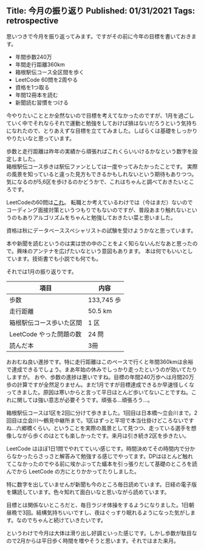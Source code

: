Title: 今月の振り返り
Published: 01/31/2021
Tags: retrospective
---
思いつきで今月を振り返ってみます。ですがその前に今年の目標を書いておきます。

* 年間歩数240万
* 年間走行距離360km
* 箱根駅伝コース全区間を歩く
* LeetCode 60問を2周やる
* 資格を1つ取る
* 年間12冊本を読む
* 新聞読む習慣をつける

今やりたいこととか全然ないので目標を考えてなかったのですが、1月を過ごしていく中でそれならそれで運動と勉強をしておけば損はないだろうという気持ちになれたので、とりあえずな目標を立ててみました。しばらくは基礎をしっかりやりたいなと思っています。

歩数と走行距離は昨年の実績から頑張ればこれくらいいけるかなという数字を設定しました。<br>
箱根駅伝コース歩きは駅伝ファンとしては一度やってみたかったことです。
実際の風景を知っていると違った見方もできるかもしれないという期待もありつつ。
気になるのが5,6区を歩けるのかどうかで、これはちゃんと調べておきたいところです。

LeetCodeの60問は[これ](https://1kohei1.com/leetcode/)。
転職とか考えているわけでは（今はまだ）ないのでコーディング面接対策というつもりでもないのですが、普段あまり触れないというのもありアルゴリズムをちゃんと勉強しておきたい菜と思いました。

資格は秋にデータベーススペシャリストの試験を受けようかなと思っています。

本や新聞を読むというのは実は世の中のことをよく知らないんだなあと思ったので。興味のアンテナを広げたいなという意図もあります。
本は何でもいいとしています。技術書でも小説でも何でも。

それでは1月の振り返りです。

|項目|内容|
|---|---|
|歩数|133,745 歩|
|走行距離|50.5 km|
|箱根駅伝コース歩いた区間|1 区|
|LeetCode やった問題の数|24 問|
|読んだ本|3冊|

おおむね良い進捗です。特に走行距離はこのペースで行くと年間360kmは余裕で達成できるでしょう。まあ年始の休みでしっかり走ったというのが効いてたりしますが。
おや、歩数の進捗は悪いですね。目標の年間240万歩へは月間20万歩の計算ですが全然足りません。まだ1月ですが目標達成できるか早速怪しくなってきました。原因は寒いからと言って平日ほとんど歩いてないことですね。これに関しては強い意志が必要そうです。頑張る…頑張ろう…。

箱根駅伝コースは1区を2回に分けて歩きました。1回目は日本橋～立会川まで。2回目は立会川～鶴見中継所まで。1区はずっと平坦で本当仕掛けどころないですね…六郷橋くらい。ということを実際の風景として見つつ、走っている選手を想像しながら歩くのはとても楽しかったです。来月は引き続き2区を歩きたい。

LeetCode はほぼ1日1問でやれてていい感じです。時間決めてその時間内で分からなかったらさっさと解答みて勉強する感じでやってます。DPはほとんど触れてこなかったのでやる前に埃かぶってた蟻本を引っ張りだして基礎のところを読んでから LeetCode の方にとりかかってたりしました。

特に数字を出していませんが新聞も今のところ毎日読めています。日経の電子版を購読しています。色々知れて面白いなと思いながら読めています。

目標とは関係ないところだと、毎日ラジオ体操をするようになりました。1日朝昼晩で3回。結構気持ちいいですし、夜はぐっすり眠れるようになった気がします。なのでちゃんと続けていきたいです。

というわけで今月は大体は滑り出し好調といった感じです。しかし歩数が駄目なので2月からは平日歩く時間を増やそうと思います。それではまた来月。